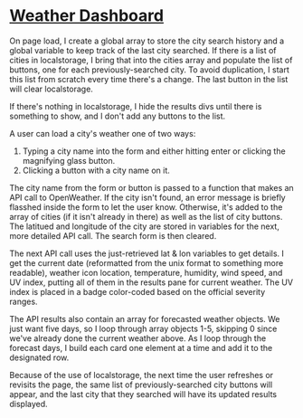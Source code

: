 # [Weather Dashboard](https://jaredhennessy.github.io/WeatherDashboard/)

On page load, I create a global array to store the city search history and a global variable to keep track of the last city searched. If there is a list of cities in localstorage, I bring that into the cities array and populate the list of buttons, one for each previously-searched city. To avoid duplication, I start this list from scratch every time there's a change. The last button in the list will clear localstorage.

If there's nothing in localstorage, I hide the results divs until there is something to show, and I don't add any buttons to the list.

A user can load a city's weather one of two ways:

1. Typing a city name into the form and either hitting enter or clicking the magnifying glass button.
1. Clicking a button with a city name on it.

The city name from the form or button is passed to a function that makes an API call to OpenWeather. If the city isn't found, an error message is briefly flasshed inside the form to let the user know. Otherwise, it's added to the array of cities (if it isn't already in there) as well as the list of city buttons. The latitued and longitude of the city are stored in variables for the next, more detailed API call. The search form is then cleared.

The next API call uses the just-retrieved lat & lon variables to get details. I get the current date (reformatted from the unix format to something more readable), weather icon location, temperature, humidity, wind speed, and UV index, putting all of them in the results pane for current weather. The UV index is placed in a badge color-coded based on the official severity ranges.

The API results also contain an array for forecasted weather objects. We just want five days, so I loop through array objects 1-5, skipping 0 since we've already done the current weather above. As I loop through the forecast days, I build each card one element at a time and add it to the designated row.

Because of the use of localstorage, the next time the user refreshes or revisits the page, the same list of previously-searched city buttons will appear, and the last city that they searched will have its updated results displayed.
